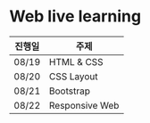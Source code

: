 # Web live learning

| 진행일 | 주제           |
| ------ | -------------- |
| 08/19  | HTML & CSS     |
| 08/20  | CSS Layout     |
| 08/21  | Bootstrap      |
| 08/22  | Responsive Web |
